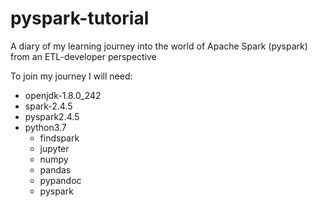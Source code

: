 # pyspark-tutorial
A diary of my learning journey into the world of Apache Spark (pyspark) from an ETL-developer perspective

To join my journey I will need:
* openjdk-1.8.0_242
* spark-2.4.5                 
* pyspark2.4.5
* python3.7
  * findspark
  * jupyter
  * numpy
  * pandas
  * pypandoc
  * pyspark
